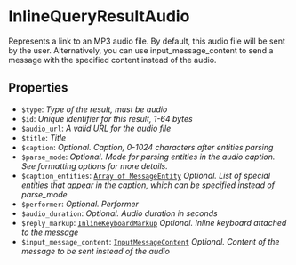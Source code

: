 # InlineQueryResultAudio	

Represents a link to an MP3 audio file. By default, this audio file will be sent by the user. Alternatively, you can use input_message_content to send a message with the specified content instead of the audio.	

## Properties	

- `$type`: _Type of the result, must be audio_
- `$id`: _Unique identifier for this result, 1-64 bytes_
- `$audio_url`: _A valid URL for the audio file_
- `$title`: _Title_
- `$caption`: _Optional. Caption, 0-1024 characters after entities parsing_
- `$parse_mode`: _Optional. Mode for parsing entities in the audio caption. See formatting options for more details._
- `$caption_entities`: [`Array of MessageEntity`](MessageEntity.md) _Optional. List of special entities that appear in the caption, which can be specified instead of parse_mode_
- `$performer`: _Optional. Performer_
- `$audio_duration`: _Optional. Audio duration in seconds_
- `$reply_markup`: [`InlineKeyboardMarkup`](InlineKeyboardMarkup.md) _Optional. Inline keyboard attached to the message_
- `$input_message_content`: [`InputMessageContent`](InputMessageContent.md) _Optional. Content of the message to be sent instead of the audio_

